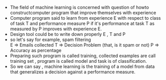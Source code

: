 - The field of machine learning is concerned with question of howto constructcomputer program that improve themselves with experience
- Computer program said to learn from experience E with respect to class of task T and performance measure P if it's performance at task T as measured by P improves with experience E.
- Design tool could be to write down properly E , T and P 
- so let's say for example, spam filtering     
E => Emails collected 
T => Decision Problem (that, is it spam or not)
P => Accuracy as percentage
- Preparing such program is called training, collected examples are call training set , program is called model and task is of classification.
- So we can say , machine learning is the training of a model from data that generalizes a decision against a performance measure.